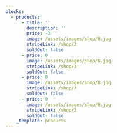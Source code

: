 ```yaml
---
blocks:
  - products:
      - title: ''
        description: ''
        price: -3
        image: /assets/images/shop/8.jpg
        stripeLink: /shop/3
        soldOut: false
      - price: 0
        image: /assets/images/shop/8.jpg
        stripeLink: /shop/3
        soldOut: false
      - price: 0
        image: /assets/images/shop/8.jpg
        stripeLink: /shop/3
        soldOut: false
      - price: 0
        image: /assets/images/shop/8.jpg
        stripeLink: /shop/3
        soldOut: false
    _template: products
---
```


